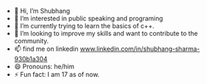 - 👋 Hi, I’m Shubhang
- 👀 I’m interested in public speaking and programing
- 🌱 I’m currently trying to learn the basics of c++.
- 💞️ I’m looking to improve my skills and want to contribute to the community.
- 📫 find me on linkedin www.linkedin.com/in/shubhang-sharma-930b1a304
- 😄 Pronouns: he/him
- ⚡ Fun fact: I am 17 as of now.

<!---
ICC3Y/ICC3Y is a ✨ special ✨ repository because its `README.md` (this file) appears on your GitHub profile.
You can click the Preview link to take a look at your changes.
--->
